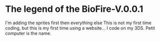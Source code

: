 # The legend of the BioFire-V.0.0.1
I'm adding the sprites first then everything else
This is not my first time coding, but this is my first time using a website... I code on my 3DS. Petit computer is the name.
